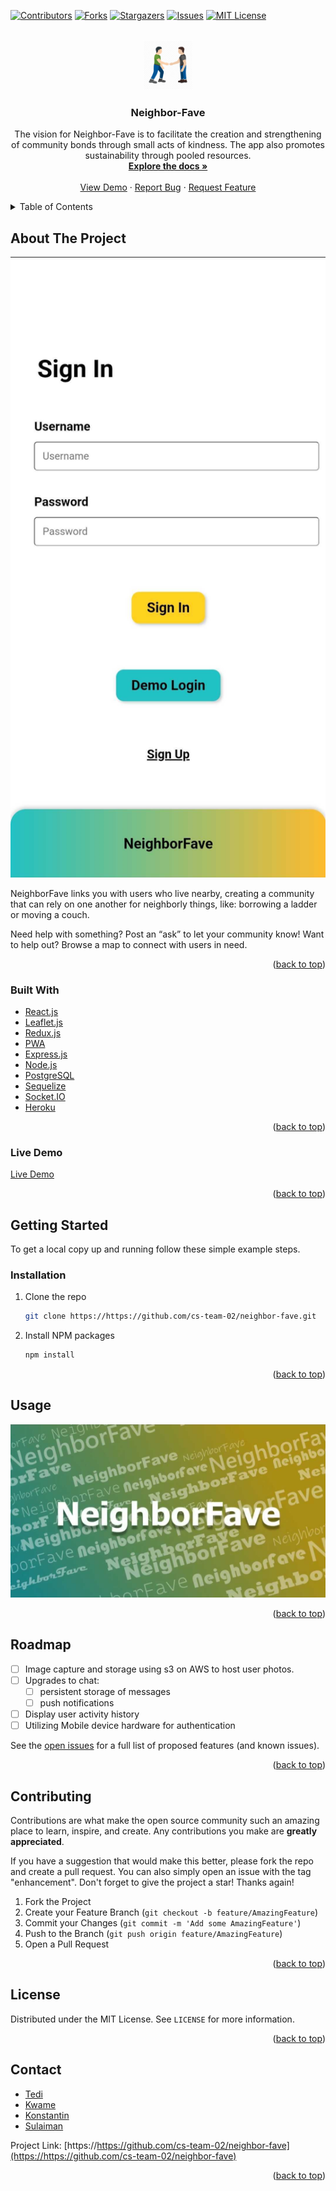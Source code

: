 <div id="top"></div>
<!--
*** Thanks for checking out the Best-README-Template. If you have a suggestion
*** that would make this better, please fork the repo and create a pull request
*** or simply open an issue with the tag "enhancement".
*** Don't forget to give the project a star!
*** Thanks again! Now go create something AMAZING! :D
-->



<!-- PROJECT SHIELDS -->
<!--
*** I'm using markdown "reference style" links for readability.
*** Reference links are enclosed in brackets [ ] instead of parentheses ( ).
*** See the bottom of this document for the declaration of the reference variables
*** for contributors-url, forks-url, etc. This is an optional, concise syntax you may use.
*** https://www.markdownguide.org/basic-syntax/#reference-style-links
-->
[![Contributors][contributors-shield]][contributors-url]
[![Forks][forks-shield]][forks-url]
[![Stargazers][stars-shield]][stars-url]
[![Issues][issues-shield]][issues-url]
[![MIT License][license-shield]][license-url]



<!-- PROJECT LOGO -->
<br />
<div align="center">
  <a href="https://https://github.com/cs-team-02/neighbor-fave">
    <img src="public/apple-icon-180.png" alt="Logo" width="80" height="80">
  </a>

<h3 align="center">Neighbor-Fave</h3>

  <p align="center">
    The vision for Neighbor-Fave is to facilitate the creation and strengthening of community bonds through small acts of kindness. The app also promotes sustainability through pooled resources.
    <br />
    <a href="https://github.com/cs-team-02/neighbor-fave"><strong>Explore the docs »</strong></a>
    <br />
    <br />
    <a href="https://github.com/cs-team-02/neighbor-fave">View Demo</a>
    ·
    <a href="https://github.com/cs-team-02/neighbor-fave/issues">Report Bug</a>
    ·
    <a href="https://github.com/cs-team-02/neighbor-fave/issues">Request Feature</a>
  </p>
</div>



<!-- TABLE OF CONTENTS -->
<details>
  <summary>Table of Contents</summary>
  <ol>
    <li>
      <a href="#about-the-project">About The Project</a>
      <ul>
        <li><a href="#built-with">Built With</a></li>
        <li><a href="#live-demo">Live Demo</a></li>
      </ul>
    </li>
    <li>
      <a href="#getting-started">Getting Started</a>
      <ul>
        <li><a href="#installation">Installation</a></li>
      </ul>
    </li>
    <li><a href="#usage">Usage</a></li>
    <li><a href="#roadmap">Roadmap</a></li>
    <li><a href="#contributing">Contributing</a></li>
    <li><a href="#license">License</a></li>
    <li><a href="#contact">Contact</a></li>
  </ol>
</details>



<!-- ABOUT THE PROJECT -->
## About The Project

[![Neighbor-Fave Screen Shot][product-screenshot]](public/signing-screen.png)

NeighborFave links you with users who live nearby, creating a community that can rely on one another for neighborly things, like: borrowing a ladder or moving a couch. 

Need help with something? Post an “ask” to let your community know! Want to help out? Browse a map to connect with users in need.


<p align="right">(<a href="#top">back to top</a>)</p>



### Built With

* [React.js](https://reactjs.org/)
* [Leaflet.js](https://leafletjs.com/)
* [Redux.js](https://reduxjs.org)
* [PWA](https://web.dev/learn/pwa/)
* [Express.js](https://expressjs.com/)
* [Node.js](https://nodejs.org/en/)
* [PostgreSQL](https://www.postgresql.org/)
* [Sequelize](https://sequelize.org/v5/)
* [Socket.IO](https://socket.io/)
* [Heroku](https://www.heroku.com/)


<p align="right">(<a href="#top">back to top</a>)</p>

### Live Demo
[Live Demo](https://neighbor-fave.herokuapp.com/)

<p align="right">(<a href="#top">back to top</a>)</p>

<!-- GETTING STARTED -->
## Getting Started
To get a local copy up and running follow these simple example steps.

### Installation

1. Clone the repo
   ```sh
   git clone https://https://github.com/cs-team-02/neighbor-fave.git
   ```
2. Install NPM packages
   ```sh
   npm install
   ```

<p align="right">(<a href="#top">back to top</a>)</p>



<!-- USAGE EXAMPLES -->
## Usage

[![Demo Video][thumbnail]](https://www.youtube.com/watch?v=X4i_PReaSVI&ab_channel=ChiKonstantin)
<p align="right">(<a href="#top">back to top</a>)</p>



<!-- ROADMAP -->
## Roadmap

- [ ] Image capture and storage using s3 on AWS to host user photos.
- [ ] Upgrades to chat:
    - [ ] persistent storage of messages
    - [ ] push notifications
- [ ] Display user activity history
- [ ] Utilizing Mobile device hardware for authentication

See the [open issues](https://github.com/cs-team-02/neighbor-fave/issues) for a full list of proposed features (and known issues).

<p align="right">(<a href="#top">back to top</a>)</p>



<!-- CONTRIBUTING -->
## Contributing

Contributions are what make the open source community such an amazing place to learn, inspire, and create. Any contributions you make are **greatly appreciated**.

If you have a suggestion that would make this better, please fork the repo and create a pull request. You can also simply open an issue with the tag "enhancement".
Don't forget to give the project a star! Thanks again!

1. Fork the Project
2. Create your Feature Branch (`git checkout -b feature/AmazingFeature`)
3. Commit your Changes (`git commit -m 'Add some AmazingFeature'`)
4. Push to the Branch (`git push origin feature/AmazingFeature`)
5. Open a Pull Request

<p align="right">(<a href="#top">back to top</a>)</p>



<!-- LICENSE -->
## License

Distributed under the MIT License. See `LICENSE` for more information.

<p align="right">(<a href="#top">back to top</a>)</p>



<!-- CONTACT -->
## Contact

* [Tedi](https://github.com/Tedicode)
* [Kwame](https://github.com/kjgumbs)
* [Konstantin](https://github.com/ChiKonstantin)
* [Sulaiman](https://github.com/sulaiman211)

Project Link: [https://https://github.com/cs-team-02/neighbor-fave](https://https://github.com/cs-team-02/neighbor-fave)

<p align="right">(<a href="#top">back to top</a>)</p>




<!-- MARKDOWN LINKS & IMAGES -->
<!-- https://www.markdownguide.org/basic-syntax/#reference-style-links -->
[contributors-shield]: https://img.shields.io/github/contributors/cs-team-02/neighbor-fave.svg?style=for-the-badge
[contributors-url]: https://https://github.com/cs-team-02/neighbor-fave/graphs/contributors
[forks-shield]: https://img.shields.io/github/forks/cs-team-02/neighbor-fave.svg?style=for-the-badge
[forks-url]: https://https://github.com/cs-team-02/neighbor-fave/network/members
[stars-shield]: https://img.shields.io/github/stars/cs-team-02/neighbor-fave.svg?style=for-the-badge
[stars-url]: https://https://github.com/cs-team-02/neighbor-fave/stargazers
[issues-shield]: https://img.shields.io/github/issues/cs-team-02/neighbor-fave.svg?style=for-the-badge
[issues-url]: https://https://github.com/cs-team-02/neighbor-fave/issues
[license-shield]: https://img.shields.io/github/license/cs-team-02/neighbor-fave.svg?style=for-the-badge
[license-url]: https://https://github.com/cs-team-02/neighbor-fave/blob/master/LICENSE.txt
[linkedin-shield]: https://img.shields.io/badge/-LinkedIn-black.svg?style=for-the-badge&logo=linkedin&colorB=555
[linkedin-url]: https://linkedin.com/in/linkedin_username
[product-screenshot]: public/signing-screen.png
[thumbnail]: public/cover.png
